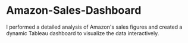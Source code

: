 # Amazon-Sales-Dashboard
I performed a detailed analysis of Amazon's sales figures and created a dynamic Tableau dashboard to visualize the data interactively.
